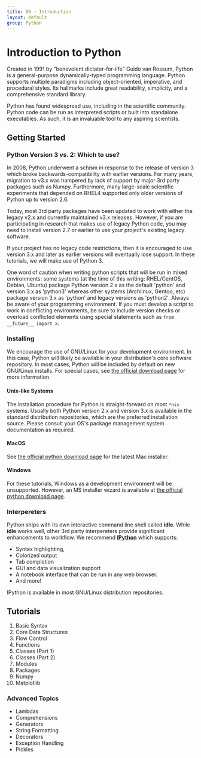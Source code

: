 ```yaml
---
title: 00 - Introduction
layout: default
group: Python
---
```


# Introduction to Python

Created in 1991 by "benevolent dictator-for-life" Guido van Rossum, Python is a
general-purpose dynamically-typed programming language. Python supports multiple
paradigms including object-oriented, imperative, and procedural styles. Its
hallmarks include great readability, simplicity, and a comprehensive standard
library. 

Python has found widespread use, including in the scientific community.
Python code can be run as interpreted scripts or built into standalone
executables. As such, it is an invaluable tool to any aspiring scientists.

## Getting Started

### Python Version 3 vs. 2: Which to use?

In 2008, Python underwent a schism in response to the release of version 3 which
broke backwards-compatibility with earlier versions. For many years, migration
to v3.x was hampered by lack of support by major 3rd party packages such as
Numpy. Furthermore, many large-scale scientific experiments that depended on
RHEL4 supported only older versions of Python up to version 2.6. 

Today, most 3rd party packages have been updated to work with either the legacy
v2.x and currently maintained v3.x releases. However, if you are participating
in research that makes use of legacy Python code, you may need to install
version 2.7 or earlier to use your project's existing legacy software.

If your project has no legacy code restrictions, then it is encouraged to use
version 3.x and later as earlier versions will eventually lose support. In these
tutorials, we will make use of Python 3.

One word of caution when writing python scripts that will be run in mixed
environments: some systems (at the time of this writing: RHEL/CentOS, Debian,
Ubuntu) package Python version 2.x as the default 'python' and version 3.x as
'python3' whereas other systems (Archlinux, Gentoo, etc) package version 3.x as
'python' and legacy versions as 'python2'. Always be aware of your programming
environment. If you must develop a script to work in conflicting environments,
be sure to include version checks or overload conflicted elements using special
statements such as `from __future__ import x`.

### Installing

We encourage the use of GNU/Linux for your development environment. In this
case, Python will likely be available in your distribution's core software
repository. In most cases, Python will be included by default on new GNU/Linux
installs. For special cases, see [the official download
page](https://www.python.org/downloads/) for more information.

#### Unix-like Systems
The installation procedure for Python is straight-forward on most `*nix`
systems. Usually both Python version 2.x and version 3.x is available in the
standard distribution repositories, which are the preferred installation source.
Please consult your OS's package management system documentation as required.

#### MacOS

See [the official python download page](https://www.python.org/downloads/ "Python Download") for the latest Mac installer.

#### Windows

For these tutorials, Windows as a development environment will be unsupported.
However, an MS installer wizard is available at [the official python download page](https://www.python.org/downloads/).

### Interpereters

Python ships with its own interactive command line shell called **idle**. While
**idle** works well, other 3rd party interpereters provide significant
enhancements to workflow. We recommend [**IPython**](http://ipython.org)
which supports:

 * Syntax highlighting,
 * Colorized output
 * Tab completion
 * GUI and data visualization support
 * A notebook interface that can be run in any web browser.
 * And more!

IPython is available in most GNU/Linux distribution repositories. 

## Tutorials

 1. Basic Syntax
 1. Core Data Structures
 1. Flow Control
 1. Functions
 1. Classes (Part 1)
 1. Classes (Part 2)
 1. Modules
 1. Packages
 1. Numpy
 1. Matplotlib

### Advanced Topics

 * Lambdas
 * Comprehensions
 * Generators
 * String Formatting
 * Decorators
 * Exception Handling
 * Pickles

